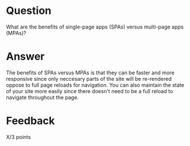 # Question

What are the benefits of single-page apps (SPAs) versus multi-page apps (MPAs)?

# Answer

The benefits of SPAs versus MPAs is that they can be faster and more responsive since only neccesary parts of the site will be re-rendered oppose to full page reloads for navigation. You can also maintain the state of your site more easily since there doesn't need to be a full reload to navigate throughout the page. 


# Feedback

X/3 points